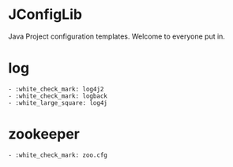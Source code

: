 # JConfigLib
 Java Project configuration templates. Welcome to everyone put in.
# log
    - :white_check_mark: log4j2
    - :white_check_mark: logback
    - :white_large_square: log4j
# zookeeper
    - :white_check_mark: zoo.cfg